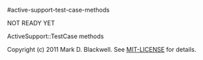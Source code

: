 #active-support-test-case-methods

NOT READY YET

ActiveSupport::TestCase methods

Copyright (c) 2011 Mark D. Blackwell. See [MIT-LICENSE](MIT-LICENSE) for details.
